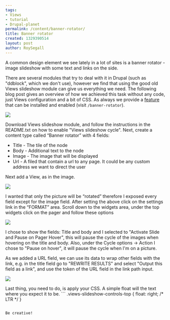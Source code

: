 ```yaml
---
tags:
- Views
- tutorial
- Drupal-planet
permalink: /content/banner-rotator/
title: Banner rotator
created: 1329390514
layout: post
author: RoySegall
---
```

A common design element we see lately in a lot of sites is a banner rotator - image slideshow with some text and links on the side.

There are several modules that try to deal with it in Drupal (such as "ddblock", which we don't use), however we find that using the good old Views slideshow module can give us everything we need. The following blog post gives an overview of how we achieved this task without any code, just Views configuration and a bit of CSS. As always we provide a <a href="http://drupal.org/sandbox/RoySegall/1442236">feature</a> that can be installed and enabled (visit ```/banner-rotator```).

<!-- more -->

<img src="/assets/images/legacy/Medico,%20the%20largest%20community%20for%20medical%20information%20in%20India..jpg" />

Download Views slideshow module, and follow the instructions in the README.txt on how to enable "Views slideshow cycle".
Next, create a content type called “Banner rotator” with 4 fields:
<ul>
<li>Title - The tile of the node</li>
<li>Body - Additional text to the node</li>
<li>Image - The image that will be displayed</li>
<li>Url - A filed that contain a url to any page. It could be any custom address we want to direct the user</li>
</ul>

Next add a View, as in the image.

<img src="/assets/images/legacy/Selection_002.png" />

I wanted that only the picture will be “rotated” therefore I exposed every field except for the image field.
After setting the above click on the settings link in the “FORMAT” area. Scroll down to the widgets area, under the top widgets click on the pager and follow these options

<img src="/assets/images/legacy/Selection_003.png" />

I chose to show the fields: Title and body and I selected to "Activate Slide and Pause on Pager Hover", this will pause the cycle of the images when hovering on the title and body. Also, under the Cycle options -> Action I chose to "Pause on hover", it will pause the cycle when I'm on a picture.

As we added a URL field, we can use its data to wrap other fields with the link, e.g. in the title field go to "REWRITE RESULTS" and select "Output this field as a link", and use the token of the URL field in the link path input.

<img src="/assets/images/legacy/Selection_005.png" />


Last thing, you need to do, is apply your CSS. A simple float will the text where you expect it to be. ```
.views-slideshow-controls-top {
  float: right; /* LTR */
}
```

Be creative!
